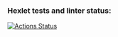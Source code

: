 ### Hexlet tests and linter status:
[![Actions Status](https://github.com/Vusalhey/frontend-project-46/workflows/hexlet-check/badge.svg)](https://github.com/Vusalhey/frontend-project-46/actions)